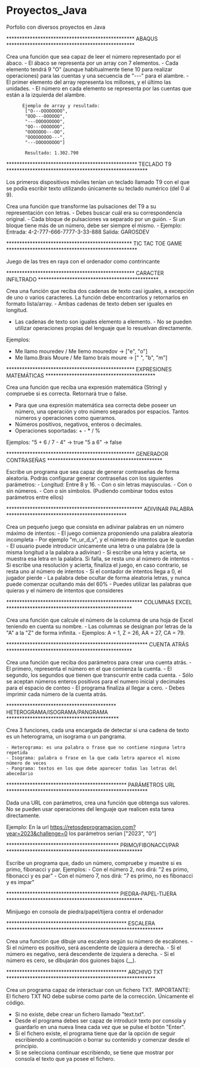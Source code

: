 # Proyectos_Java
Porfolio con diversos proyectos en Java

************************************************* ABAQUS *************************************************

Crea una función que sea capaz de leer el número representado por el ábaco.
		 - El ábaco se representa por un array con 7 elementos.
		 - Cada elemento tendrá 9 "O" (aunque habitualmente tiene 10 para realizar
		   operaciones) para las cuentas y una secuencia de "---" para el alambre.
		 - El primer elemento del array representa los millones, y el último las unidades.
		 - El número en cada elemento se representa por las cuentas que están a
		   la izquierda del alambre.
		 
		  Ejemplo de array y resultado:
		   ["O---OOOOOOOO",
		   "OOO---OOOOOO",
		   "---OOOOOOOOO",
		   "OO---OOOOOOO",
		   "OOOOOOO---OO",
		   "OOOOOOOOO---",
		   "---OOOOOOOOO"]
		   
		   Resultado: 1.302.790

************************************************** TECLADO T9 ******************************************************

Los primeros dispositivos móviles tenían un teclado llamado T9 con el que se
podía escribir texto utilizando únicamente su teclado numérico (del 0 al 9).

Crea una función que transforme las pulsaciones del T9 a su representación
con letras. - Debes buscar cuál era su correspondencia original. - Cada
bloque de pulsaciones va separado por un guión. - Si un bloque tiene más de
un número, debe ser siempre el mismo. - Ejemplo: Entrada:
4-2-777-666-7777-3-33-888 Salida: GAROSDEV

************************************************ TIC TAC TOE GAME **************************************************

Juego de las tres en raya con el ordenador como contrincante

************************************************* CARACTER INFILTRADO **********************************************

Crea una función que reciba dos cadenas de texto casi iguales, a excepción de
uno o varios caracteres. La función debe encontrarlos y retornarlos en
formato lista/array. - Ambas cadenas de texto deben ser iguales en longitud.
 - Las cadenas de texto son iguales elemento a elemento. - No se pueden
   utilizar operaciones propias del lenguaje que lo resuelvan directamente.
   
Ejemplos: 
- Me llamo mouredev / Me llemo mouredov -> ["e", "o"] 
- Me llamo.Brais Moure / Me llamo brais moure -> [" ", "b", "m"]

************************************************* EXPRESIONES MATEMÁTICAS ******************************************

Crea una función que reciba una expresión matemática (String) y compruebe si
es correcta. Retornará true o false.

 - Para que una expresión matemática sea correcta debe poseer un número, una
   operación y otro número separados por espacios. Tantos números y operaciones
   como queramos.
 - Números positivos, negativos, enteros o decimales.
 - Operaciones soportadas: + - * / %

Ejemplos: "5 + 6 / 7 - 4" -> true "5 a 6" -> false

************************************************* GENERADOR CONTRASEÑAS ********************************************

Escribe un programa que sea capaz de generar contraseñas de forma aleatoria.
Podrás configurar generar contraseñas con los siguientes parámetros: 
	- Longitud: Entre 8 y 16.
	- Con o sin letras mayúsculas.
	- Con o sin números.
	- Con o sin símbolos. (Pudiendo combinar todos estos parámetros entre ellos)

**************************************************** ADIVINAR PALABRA **********************************************

Crea un pequeño juego que consista en adivinar palabras en un número máximo de intentos: 
	- El juego comienza proponiendo una palabra aleatoria incompleta
	- Por ejemplo "m_ur_d_v", y el número de intentos que le quedan 
	- El usuario puede introducir únicamente una letra o una palabra (de la misma longitud a la palabra a adivinar)
	- Si escribe una letra y acierta, se muestra esa letra en la palabra. Si falla, se resta uno al número de intentos 
	- Si escribe una resolución y acierta, finaliza el juego, en caso contrario, se resta uno al número de intentos
	- Si el contador de intentos llega a 0, el jugador pierde
	- La palabra debe ocultar de forma aleatoria letras, y nunca puede comenzar ocultando más del 60% 
	- Puedes utilizar las palabras que quieras y el número de intentos que consideres

**************************************************** COLUMNAS EXCEL ************************************************

Crea una función que calcule el número de la columna de una hoja de Excel teniendo en cuenta su nombre. 
	 - Las columnas se designan por letras de la "A" a la "Z" de forma infinita. 
	 - Ejemplos: A = 1, Z = 26, AA = 27, CA = 79.

****************************************************** CUENTA ATRÁS ************************************************

Crea una función que reciba dos parámetros para crear una cuenta atrás. 
	 - El primero, representa el número en el que comienza la cuenta. 
	 - El segundo, los segundos que tienen que transcurrir entre cada cuenta. 
	 - Sólo se aceptan números enteros positivos para el numero inicial y decimales para el espacio de conteo 
	 - El programa finaliza al llegar a cero. 
	 - Debes imprimir cada número de la cuenta atrás.

****************************************** HETEROGRAMA/ISOGRAMA/PANGRAMA *******************************************

Crea 3 funciones, cada una encargada de detectar si una cadena de texto es un heterograma, un isograma o un pangrama.
	
	- Heterograma: es una palabra o frase que no contiene ninguna letra repetida
	- Isograma: palabra o frase en la que cada letra aparece el mismo número de veces 
	- Pangrama: textos en los que debe aparecer todas las letras del abecedario

********************************************** PARÁMETROS URL ******************************************************

Dada una URL con parámetros, crea una función que obtenga sus valores.
No se pueden usar operaciones del lenguaje que realicen esta tarea directamente.
	 
Ejemplo: En la url https://retosdeprogramacion.com?year=2023&challenge=0 los parámetros serían ["2023", "0"]

******************************************* PRIMO/FIBONACCI/PAR ****************************************************

Escribe un programa que, dado un número, compruebe y muestre si es primo, fibonacci y par.
	Ejemplos:
	- Con el número 2, nos dirá: "2 es primo, fibonacci y es par"
	- Con el número 7, nos dirá: "7 es primo, no es fibonacci y es impar"

******************************************* PIEDRA-PAPEL-TIJERA ****************************************************

Minijuego en consola de piedra/papel/tijera contra el ordenador

********************************************** ESCALERA ************************************************************

Crea una función que dibuje una escalera según su número de escalones. 
	- Si el número es positivo, será ascendente de izquiera a derecha. 
	- Si el número es negativo, será descendente de izquiera a derecha. 
	- Si el número es cero, se dibujarán dos guiones bajos (__).

********************************************** ARCHIVO TXT *********************************************************

Crea un programa capaz de interactuar con un fichero TXT. IMPORTANTE: El
fichero TXT NO debe subirse como parte de la corrección. Únicamente el
código.
	
- Si no existe, debe crear un fichero llamado "text.txt". 
- Desde el programa debes ser capaz de introducir texto por consola y guardarlo en una nueva línea cada vez 
que se pulse el botón "Enter". 
- Si el fichero existe, el programa tiene que dar la opción de seguir escribiendo a continuación o borrar su 
contenido y comenzar desde el principio. 
- Si se selecciona continuar escribiendo, se tiene que mostrar por consola el texto que ya posee el fichero.